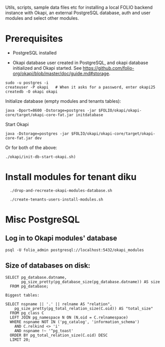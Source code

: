 Utils, scripts, sample data files etc for installing a local FOLIO backend instance with
Okapi, an external PostgreSQL database, auth and user modules and select other modules.


# Prerequisites
  - PostgreSQL installed

  - Okapi database user created in PostgreSQL, and okapi database initialized and Okapi started. See https://github.com/folio-org/okapi/blob/master/doc/guide.md#storage.

```
sudo -u postgres -i
createuser -P okapi   # When it asks for a password, enter okapi25
createdb -O okapi okapi
```

Initialize database (empty modules and tenants tables):

```
java -Dport=8600 -Dstorage=postgres -jar $FOLIO/okapi/okapi-core/target/okapi-core-fat.jar initdatabase  
```
Start Okapi 
```
java -Dstorage=postgres -jar $FOLIO/okapi/okapi-core/target/okapi-core-fat.jar dev
```
Or for both of the above:
```    
./okapi/init-db-start-okapi.sh)
```

# Install modules for tenant diku
```
  ./drop-and-recreate-okapi-modules-database.sh

  ./create-tenants-users-install-modules.sh
```
# Misc PostgreSQL

## Log in to Okapi modules' database
```
psql -U folio_admin postgresql://localhost:5432/okapi_modules
```
## Size of databases on disk:

```
SELECT pg_database.datname,  
       pg_size_pretty(pg_database_size(pg_database.datname)) AS size  
  FROM pg_database;

Biggest tables:

SELECT nspname || '.' || relname AS "relation",
    pg_size_pretty(pg_total_relation_size(C.oid)) AS "total_size"
  FROM pg_class C
  LEFT JOIN pg_namespace N ON (N.oid = C.relnamespace)
  WHERE nspname NOT IN ('pg_catalog', 'information_schema')
    AND C.relkind <> 'i'
    AND nspname !~ '^pg_toast'
  ORDER BY pg_total_relation_size(C.oid) DESC
  LIMIT 20;
  
```
